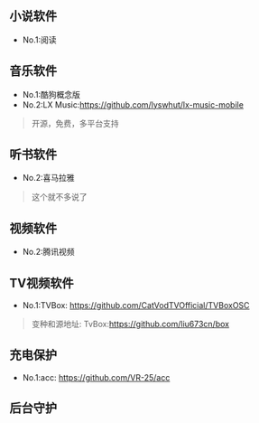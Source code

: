 ## 小说软件
* No.1:阅读
## 音乐软件
* No.1:酷狗概念版
* No.2:LX Music:https://github.com/lyswhut/lx-music-mobile
> 开源，免费，多平台支持
## 听书软件
* No.2:喜马拉雅
> 这个就不多说了
## 视频软件
* No.2:腾讯视频
## TV视频软件
* No.1:TVBox: https://github.com/CatVodTVOfficial/TVBoxOSC
> 变种和源地址: TvBox:https://github.com/liu673cn/box
## 充电保护
* No.1:acc: https://github.com/VR-25/acc
## 后台守护
